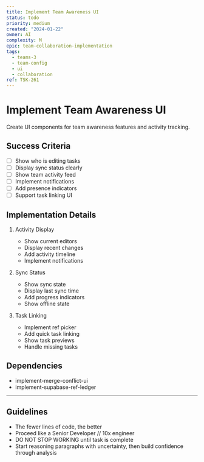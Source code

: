 ```yaml
---
title: Implement Team Awareness UI
status: todo
priority: medium
created: "2024-01-22"
owner: AI
complexity: M
epic: team-collaboration-implementation
tags:
  - teams-3
  - team-config
  - ui
  - collaboration
ref: TSK-261
---
```


# Implement Team Awareness UI

Create UI components for team awareness features and activity tracking.

## Success Criteria

- [ ] Show who is editing tasks
- [ ] Display sync status clearly
- [ ] Show team activity feed
- [ ] Implement notifications
- [ ] Add presence indicators
- [ ] Support task linking UI

## Implementation Details

1. Activity Display

   - Show current editors
   - Display recent changes
   - Add activity timeline
   - Implement notifications

2. Sync Status

   - Show sync state
   - Display last sync time
   - Add progress indicators
   - Show offline state

3. Task Linking
   - Implement ref picker
   - Add quick task linking
   - Show task previews
   - Handle missing tasks

## Dependencies

- implement-merge-conflict-ui
- implement-supabase-ref-ledger

---

## Guidelines

- The fewer lines of code, the better
- Proceed like a Senior Developer // 10x engineer
- DO NOT STOP WORKING until task is complete
- Start reasoning paragraphs with uncertainty, then build confidence through analysis

